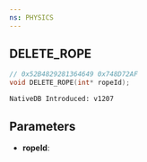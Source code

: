 ```yaml
---
ns: PHYSICS
---
```

## DELETE_ROPE

```c
// 0x52B4829281364649 0x748D72AF
void DELETE_ROPE(int* ropeId);
```

```
NativeDB Introduced: v1207
```

## Parameters
* **ropeId**:
